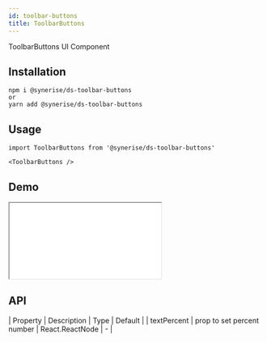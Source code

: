 ```yaml
---
id: toolbar-buttons
title: ToolbarButtons
---
```


ToolbarButtons UI Component

## Installation
```
npm i @synerise/ds-toolbar-buttons
or
yarn add @synerise/ds-toolbar-buttons
```

## Usage
```
import ToolbarButtons from '@synerise/ds-toolbar-buttons'

<ToolbarButtons />

```

## Demo

<iframe src="/storybook-static/iframe.html?id=components-toolbar-buttons--default"></iframe>

## API

| Property    | Description                | Type            | Default |
| textPercent | prop to set percent number | React.ReactNode |  -      |
